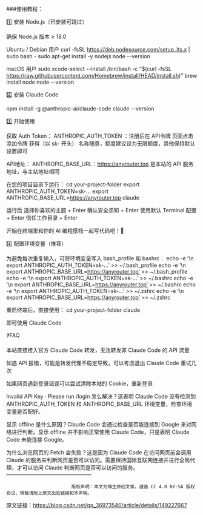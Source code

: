 ###使用教程：

1️⃣ 安装 Node.js（已安装可跳过）

确保 Node.js 版本 ≥ 18.0

Ubuntu / Debian 用户
curl -fsSL https://deb.nodesource.com/setup_lts.x | sudo bash -
sudo apt-get install -y nodejs
node --version

macOS 用户
sudo xcode-select --install
/bin/bash -c “$(curl -fsSL https://raw.githubusercontent.com/Homebrew/install/HEAD/install.sh)”
brew install node
node --version

2️⃣ 安装 Claude Code

npm install -g @anthropic-ai/claude-code
claude --version

3️⃣ 开始使用

获取 Auth Token： ANTHROPIC_AUTH_TOKEN ：注册后在 API令牌 页面点击 添加令牌 获得（以 sk- 开头）
名称随意，额度建议设为无限额度，其他保持默认设置即可

API地址： ANTHROPIC_BASE_URL：https://anyrouter.top 是本站的 API 服务地址，与主站地址相同

在您的项目目录下运行：
cd your-project-folder
export ANTHROPIC_AUTH_TOKEN=sk-…
export ANTHROPIC_BASE_URL=https://anyrouter.top
claude

运行后
选择你喜欢的主题 + Enter
确认安全须知 + Enter
使用默认 Terminal 配置 + Enter
信任工作目录 + Enter

开始在终端里和你的 AI 编程搭档一起写代码吧！🚀

4️⃣ 配置环境变量（推荐）

为避免每次重复输入，可将环境变量写入 bash_profile 和 bashrc：
echo -e ‘\n export ANTHROPIC_AUTH_TOKEN=sk-…’ >> ~/.bash_profile
echo -e ‘\n export ANTHROPIC_BASE_URL=https://anyrouter.top’ >> ~/.bash_profile
echo -e ‘\n export ANTHROPIC_AUTH_TOKEN=sk-…’ >> ~/.bashrc
echo -e ‘\n export ANTHROPIC_BASE_URL=https://anyrouter.top’ >> ~/.bashrc
echo -e ‘\n export ANTHROPIC_AUTH_TOKEN=sk-…’ >> ~/.zshrc
echo -e ‘\n export ANTHROPIC_BASE_URL=https://anyrouter.top’ >> ~/.zshrc

重启终端后，直接使用：
cd your-project-folder
claude

即可使用 Claude Code

❓FAQ

本站直接接入官方 Claude Code 转发，无法转发非 Claude Code 的 API 流量

如遇 API 报错，可能是转发代理不稳定导致，可以考虑退出 Claude Code 重试几次

如果网页遇到登录错误可以尝试清除本站的 Cookie，重新登录

Invalid API Key · Please run /login 怎么解决？这表明 Claude Code 没有检测到 ANTHROPIC_AUTH_TOKEN 和 ANTHROPIC_BASE_URL 环境变量，检查环境变量是否配好。

显示 offline 是什么原因？Claude Code 会通过检查是否能连接到 Google 来对网络进行判断。显示 offline 并不影响正常使用 Claude Code，只是表明 Claude Code 未能连接 Google。

为什么浏览网页的 Fetch 会失败？这是因为 Claude Code 在访问网页前会调用 Claude 的服务来判断网页是否可以访问。需要保持国际互联网连接并进行全局代理，才可以访问 Claude 判断网页是否可以访问的服务。
————————————————

                            版权声明：本文为博主原创文章，遵循 CC 4.0 BY-SA 版权协议，转载请附上原文出处链接和本声明。
                        
原文链接：https://blog.csdn.net/qq_36973540/article/details/149227667
